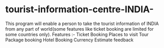 # tourist-information-centre-INDIA-
This program will enable a person to take the tourist information of INDIA from any part of world(some features like ticket booking are limited for some countries only).
Features :-
  Ticket Booking
  Places to visit
  Tour Package booking
  Hotel Booking
  Currency Estimate
  feedback 
  
